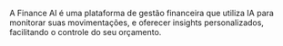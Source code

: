 A Finance AI é uma plataforma de gestão financeira que utiliza IA para monitorar suas movimentações, e oferecer insights personalizados, facilitando o controle do seu orçamento.